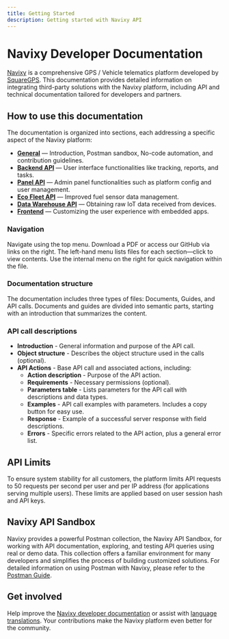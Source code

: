 ```yaml
---
title: Getting Started
description: Getting started with Navixy API
---
```

# Navixy Developer Documentation

[Navixy](https://navixy.com) is a comprehensive GPS / Vehicle telematics platform developed by [SquareGPS](https://squaregps.com). This documentation provides detailed information on integrating third-party solutions with the Navixy platform, including API and technical documentation tailored for developers and partners.

## How to use this documentation

The documentation is organized into sections, each addressing a specific aspect of the Navixy platform:

* [**General**](../general/getting-started.md)  — Introduction, Postman sandbox, No-code automation, and contribution guidelines.
* [**Backend API**](../backend-api/getting-started/introduction.md) — User interface functionalities like tracking, reports, and tasks.
* [**Panel API**](../panel-api/getting-started.md)  — Admin panel functionalities such as platform config and user management.
* [**Eco Fleet API**](../eco-fleet-api/getting-started.md)  — Improved fuel sensor data management.
* [**Data Warehouse API**](../data-warehouse-api/getting-started.md)  — Obtaining raw IoT data received from devices.
* [**Frontend**](../frontend/extensions/user-applications.md) — Customizing the user experience with embedded apps.

### Navigation

Navigate using the top menu. Download a PDF or access our GitHub via links on the right. The left-hand menu lists files for each section—click to view contents. Use the internal menu on the right for quick navigation within the file.

### Documentation structure

The documentation includes three types of files: Documents, Guides, and API calls. Documents and guides are divided into semantic parts, starting with an introduction that summarizes the content.

### API call descriptions

* **Introduction** - General information and purpose of the API call.
* **Object structure** - Describes the object structure used in the calls (optional).
* **API Actions** - Base API call and associated actions, including:
    * **Action description** - Purpose of the API action.
    * **Requirements** - Necessary permissions (optional).
    * **Parameters table** - Lists parameters for the API call with descriptions and data types.
    * **Examples** - API call examples with parameters. Includes a copy button for easy use.
    * **Response** - Example of a successful server response with field descriptions.
    * **Errors** - Specific errors related to the API action, plus a general error list.


## API Limits

To ensure system stability for all customers, the platform limits API requests to 50 requests per second per user and per IP address (for applications serving multiple users). These limits are applied based on user session hash and API keys.

## Navixy API Sandbox

Navixy provides a powerful Postman collection, the Navixy API Sandbox, for working with API documentation, exploring, and testing API queries using real or demo data. This collection offers a familiar environment for many developers and simplifies the process of building customized solutions. For detailed information on using Postman with Navixy, please refer to the [Postman Guide](./postman.md).

## Get involved

Help improve the [Navixy developer documentation](../general/contribute/dev-docs.md) or assist with [language translations](../general/contribute/translation.md). Your contributions make the Navixy platform even better for the community.